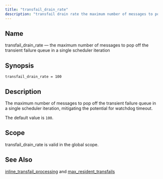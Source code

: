 ```yaml
---
title: "transfail_drain_rate"
description: "transfail drain rate the maximum number of messages to pop off the transient failure queue in a single scheduler iteration transfail drain rate 100 The maximum number of messages to pop off the transient failure queue in a single scheduler iteration mitigating the potential for watchdog timeout The default value..."
---
```


<a name="conf.ref.transfail_drain_rate"></a> 
## Name

transfail_drain_rate — the maximum number of messages to pop off the transient failure queue in a single scheduler iteration

## Synopsis

`transfail_drain_rate = 100`

<a name="idp27116112"></a> 
## Description

The maximum number of messages to pop off the transient failure queue in a single scheduler iteration, mitigating the potential for watchdog timeout.

The default value is `100`.

<a name="idp27118976"></a> 
## Scope

transfail_drain_rate is valid in the global scope.

<a name="idp27120816"></a> 
## See Also

[inline_transfail_processing](/momentum/4/config/ref-inline-transfail-processing) and [max_resident_transfails](/momentum/4/config/ref-max-resident-transfails)